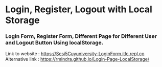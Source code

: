 # Login, Register, Logout with Local Storage
### Login Form, Register Form, Different Page for Different User and Logout Button Using localStorage.<br>

Link to website : https://Sesi5Cuyuniversity-LoginForm.itlc.repl.co<br>
Alternative link : https://rmindra.github.io/Login-Page-LocalStorage/
